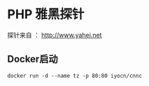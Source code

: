 # PHP 雅黑探针

探针来自 ： http://www.yahei.net 

## Docker启动
```
docker run -d --name tz -p 80:80 iyocn/cnnc
```

